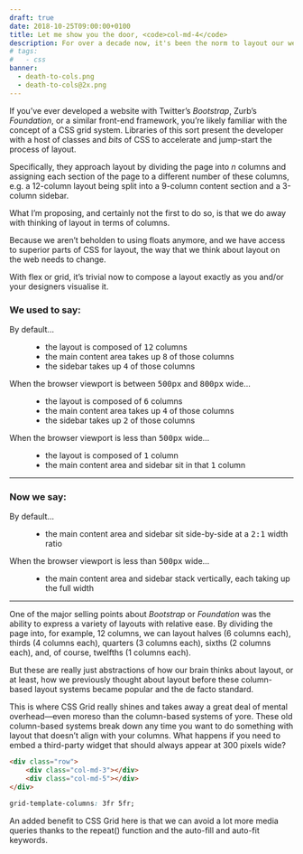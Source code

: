 ```yaml
---
draft: true
date: 2018-10-25T09:00:00+0100
title: Let me show you the door, <code>col-md-4</code>
description: For over a decade now, it's been the norm to layout our websites with a system in CSS that divides the page into columns and defines the width for components based on the number of columns it should take up. I'm proposing we drop arbitrary numbers of columns and write CSS that reflects exactly what we want without roundabout definitions imposed by a column-based layout.
# tags:
#   - css
banner:
  - death-to-cols.png
  - death-to-cols@2x.png
---
```


If you’ve ever developed a website with Twitter’s *Bootstrap*, Zurb’s *Foundation*, or a similar front-end framework, you’re likely familiar with the concept of a CSS grid system. Libraries of this sort present the developer with a host of classes and *bits* of CSS to accelerate and jump-start the process of layout.

Specifically, they approach layout by dividing the page into <var>n</var> columns and assigning each section of the page to a different number of these columns, e.g. a 12-column layout being split into a 9-column content section and a 3-column sidebar.

What I’m proposing, and certainly not the first to do so, is that we do away with thinking of layout in terms of columns.

Because we aren’t beholden to using floats anymore, and we have access to superior parts of CSS for layout, the way that we think about layout on the web needs to change.

With flex or grid, it’s trivial now to compose a layout exactly as you and/or your designers visualise it.

### We used to say:

<dl>
    <dt>By default…</dt>
    <dd>
        <ul>
            <li>the layout is composed of <samp>12</samp> columns</li>
            <li>the main content area takes up <samp>8</samp> of those columns</li>
            <li>the sidebar takes up <samp>4</samp> of those columns</li>
        </ul>
    </dd>
    <dt>When the browser viewport is between <samp>500px</samp> and <samp>800px</samp> wide…</dt>
    <dd>
        <ul>
            <li>the layout is composed of <samp>6</samp> columns</li>
            <li>the main content area takes up <samp>4</samp> of those columns</li>
            <li>the sidebar takes up <samp>2</samp> of those columns</li>
        </ul>
    </dd>
    <dt>When the browser viewport is less than <samp>500px</samp> wide…</dt>
    <dd>
        <ul>
            <li>the layout is composed of <samp>1</samp> column</li>
            <li>the main content area and sidebar sit in that <samp>1</samp> column</li>
        </ul>
    </dd>
</dl>

--------

### Now we say:

<dl class="full">
    <dt>By default…</dt>
    <dd>
        <ul>
            <li>the main content area and sidebar sit side-by-side at a <samp>2:1</samp> width ratio</li>
        </ul>
    </dd>
    <dt>When the browser viewport is less than <samp>500px</samp> wide…</dt>
    <dd>
        <ul>
            <li>the main content area and sidebar stack vertically, each taking up the full width</li>
        </ul>
    </dd>
</dl>

--------

One of the major selling points about *Bootstrap* or *Foundation* was the ability to express a variety of layouts with relative ease. By dividing the page into, for example, 12 columns, we can layout halves (6 columns each), thirds (4 columns each), quarters (3 columns each), sixths (2 columns each), and, of course, twelfths (1 columns each).

But these are really just abstractions of how our brain thinks about layout, or at least, how we previously thought about layout before these column-based layout systems became popular and the de facto standard.

This is where CSS Grid really shines and takes away a great deal of mental overhead—even moreso than the column-based systems of yore. These old column-based systems break down any time you want to do something with layout that doesn’t align with your columns. What happens if you need to embed a third-party widget that should always appear at 300 pixels wide?

```html
<div class="row">
    <div class="col-md-3"></div>
    <div class="col-md-5"></div>
</div>
```

```css
grid-template-columns: 3fr 5fr;
```

An added benefit to CSS Grid here is that we can avoid a lot more media queries thanks to the repeat() function and the auto-fill and auto-fit keywords.
